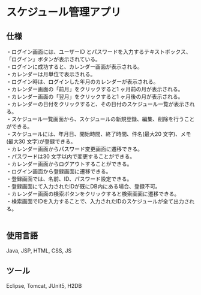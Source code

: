 # スケジュール管理アプリ
## 仕様
・ログイン画面には、ユーザーID とパスワードを入力するテキストボックス、</br>
「ログイン」ボタンが表示されている。</br>
・ログインに成功すると、カレンダー画面が表示される。</br>
・カレンダーは月単位で表示される。</br>
・ログイン時は、ログインした年月のカレンダーが表示される。</br>
・カレンダー画面の「前月」をクリックすると1 ヶ月前の月が表示される。</br>
・カレンダー画面の「翌月」をクリックすると1 ヶ月後の月が表示される。</br>
・カレンダーの日付をクリックすると、その日付のスケジュール一覧が表示される。</br>
・スケジュール一覧画面から、スケジュールの新規登録、編集、削除を行うことができる。</br>
・スケジュールには、年月日、開始時間、終了時間、件名(最大20 文字)、メモ(最大30 文字)が登録できる。</br>
・カレンダー画面からパスワード変更画面に遷移できる。</br>
・パスワードは30 文字以内で変更することができる。</br>
・カレンダー画面からログアウトすることができる。</br>
・ログイン画面から登録画面に遷移できる。</br>
・登録画面では、名前、ID、パスワード設定できる。</br>
・登録画面にて入力されたIDが既にDB内にある場合、登録不可。</br>
・カレンダー画面の検索ボタンをクリックすると検索画面に遷移できる。</br>
・検索画面でIDを入力することで、入力されたIDのスケジュールが全て出力される。</br>
</br>
## 使用言語
Java, JSP, HTML, CSS, JS

## ツール
Eclipse, Tomcat, JUnit5, H2DB


